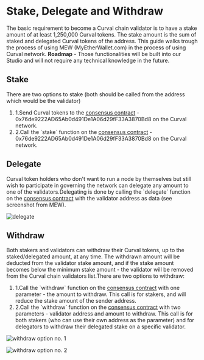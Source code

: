# Stake, Delegate and Withdraw

The basic requirement to become a Curval chain validator is to have a stake amount of at least 1,250,000 Curval tokens. The stake amount is the sum of staked and delegated Curval tokens of the address. This guide walks trough the process of using MEW (MyEtherWallet.com) in the process of using Curval network. **Roadmap** - Those functionalities will be built into our Studio and will not require any technical knowledge in the future.

## Stake <a href="#stake" id="stake"></a>

There are two options to stake (both should be called from the address which would be the validator)

1. 1.Send Curval tokens to the [consensus contract](https://Curvalscan.org/address/0x76de9222AD65Ab0d491De1A06d29fF33A3870Bd8) - 0x76de9222AD65Ab0d491De1A06d29fF33A3870Bd8 on the Curval network.
2. 2.Call the \`stake\` function on the [consensus contract](https://Curvalscan.org/address/0x76de9222AD65Ab0d491De1A06d29fF33A3870Bd8) - 0x76de9222AD65Ab0d491De1A06d29fF33A3870Bd8 on the Curval network.

## Delegate <a href="#delegate" id="delegate"></a>

Curval token holders who don't want to run a node by themselves but still wish to participate in governing the network can delegate any amount to one of the validators.Delegating is done by calling the \`delegate\` function on the [consensus contract](https://Curvalscan.org/address/0x76de9222AD65Ab0d491De1A06d29fF33A3870Bd8) with the validator address as data (see screenshot from MEW).

![delegate](https://3886961007-files.gitbook.io/~/files/v0/b/gitbook-x-prod.appspot.com/o/spaces%2F-MQROvzQPC4eD8u5AQhv%2Fuploads%2FfW2bi43f3TMgmwzi7wSZ%2Fimage.png?alt=media&token=f30eb8a1-ff40-4f1e-9f73-89466ea2c83e)

## Withdraw <a href="#withdraw" id="withdraw"></a>

Both stakers and validators can withdraw their Curval tokens, up to the staked/delegated amount, at any time. The withdrawn amount will be deducted from the validator stake amount, and if the stake amount becomes below the minimum stake amount - the validator will be removed from the Curval chain validators list.There are two options to withdraw:

1. 1.Call the \`withdraw\` function on the [consensus contract](https://Curvalscan.org/address/0x76de9222AD65Ab0d491De1A06d29fF33A3870Bd8) with one parameter - the amount to withdraw. This call is for stakers, and will reduce the stake amount of the sender address.
2. 2.Call the \`withdraw\` function on the [consensus contract](https://Curvalscan.org/address/0x76de9222AD65Ab0d491De1A06d29fF33A3870Bd8) with two parameters - validator address and amount to withdraw. This call is for both stakers (who can use their own address as the parameter) and for delegators to withdraw their delegated stake on a specific validator.

![withdraw option no. 1](https://3886961007-files.gitbook.io/~/files/v0/b/gitbook-x-prod.appspot.com/o/spaces%2F-MQROvzQPC4eD8u5AQhv%2Fuploads%2FyBpFV4W9N9vgpGyFEr76%2Fimage.png?alt=media&token=0f715110-4b8d-4a35-81a6-93383d903f42)

![withdraw option no. 2](https://3886961007-files.gitbook.io/~/files/v0/b/gitbook-x-prod.appspot.com/o/spaces%2F-MQROvzQPC4eD8u5AQhv%2Fuploads%2FTGmteQzEhEXuDVbibfVt%2Fimage.png?alt=media&token=84a4f2a6-3c5e-41d7-b427-a845db9f82d2)
